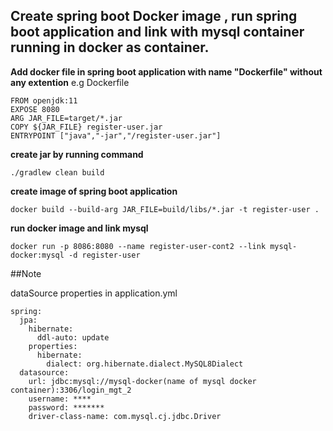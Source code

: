 ## Create spring boot Docker image , run spring boot application and link with mysql container running in docker as container.


**Add docker file in spring boot application with name "Dockerfile" without any extention**
e.g Dockerfile
```
FROM openjdk:11
EXPOSE 8080
ARG JAR_FILE=target/*.jar
COPY ${JAR_FILE} register-user.jar
ENTRYPOINT ["java","-jar","/register-user.jar"]
```

**create jar by running command**
```
./gradlew clean build
```

**create image of spring boot application**
```
docker build --build-arg JAR_FILE=build/libs/*.jar -t register-user .
```

**run docker image and link mysql**
```
docker run -p 8086:8080 --name register-user-cont2 --link mysql-docker:mysql -d register-user
```

##Note

dataSource properties in application.yml
```
spring:
  jpa:
    hibernate:
      ddl-auto: update
    properties:
      hibernate:
        dialect: org.hibernate.dialect.MySQL8Dialect
  datasource:
    url: jdbc:mysql://mysql-docker(name of mysql docker container):3306/login_mgt_2
    username: ****
    password: *******
    driver-class-name: com.mysql.cj.jdbc.Driver
```
